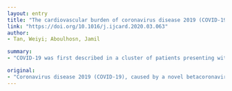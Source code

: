 ```yaml
---
layout: entry
title: "The cardiovascular burden of coronavirus disease 2019 (COVID-19) with a focus on congenital heart disease"
link: "https://doi.org/10.1016/j.ijcard.2020.03.063"
author:
- Tan, Weiyi; Aboulhosn, Jamil

summary:
- "COVID-19 was first described in a cluster of patients presenting with pneumonia symptoms in Wuhan, China, in December of 2019. The SARS-CoV-2 virus is most likely of zoonotic origin, but has been shown to have effective human-to-human transmission. There is, as of yet, limited data on the effects of this infection on patients with cardiovascular disease, particularly for those with congenital heart disease in general. Over 400,000 documented cases globally as of March 24, 2020."

original:
- "Coronavirus disease 2019 (COVID-19), caused by a novel betacoronavirus severe acute respiratory syndrome coronavirus 2 (SARS-CoV-2), was first described in a cluster of patients presenting with pneumonia symptoms in Wuhan, China, in December of 2019. Over the past few months, COVID-19 has developed into a worldwide pandemic, with over 400,000 documented cases globally as of March 24, 2020. The SARS-CoV-2 virus is most likely of zoonotic origin, but has been shown to have effective human-to-human transmission. COVID-19 results in mild symptoms in the majority of infected patients, but can cause severe lung injury, cardiac injury, and death. Given the novel nature of COVID-19, no established treatment beyond supportive care exists currently, but extensive public-health measures to reduce person-to-person transmission of COVID-19 have been implemented globally to curb the spread of disease, reduce the burden on healthcare systems, and protect vulnerable populations, including the elderly and those with underlying medical comorbidities. Since this is an emerging infectious disease, there is, as of yet, limited data on the effects of this infection on patients with cardiovascular disease, particularly so for those with congenital heart disease. We summarize herewith the early experience with COVID-19 and consider the potential applicability to and implications for patients with cardiovascular disease in general and congenital heart disease in particular."
---
```


